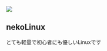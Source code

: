 <img src="https://user-images.githubusercontent.com/67790884/132131853-6d83049d-5763-4fff-9bcf-9304fd41f193.jpg">

## nekoLinux
とても軽量で初心者にも優しいLinuxです
